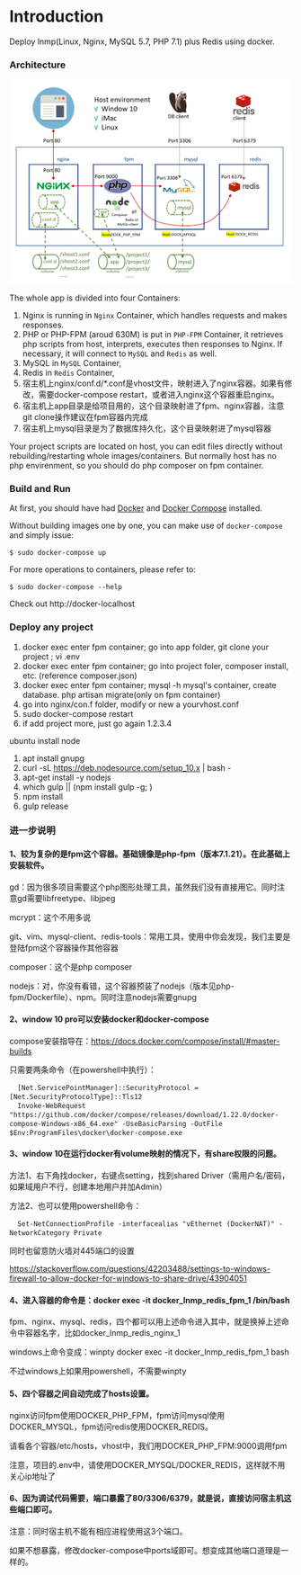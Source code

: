 # Introduction

Deploy lnmp(Linux, Nginx, MySQL 5.7, PHP 7.1) plus Redis using docker.

### Architecture

![architecture][1]

The whole app is divided into four Containers:

1. Nginx is running in `Nginx` Container, which handles requests and makes responses.
2. PHP or PHP-FPM (aroud 630M) is put in `PHP-FPM` Container, it retrieves php scripts from host, interprets, executes then responses to Nginx. If necessary, it will connect to `MySQL` and `Redis` as well.
3. MySQL in `MySQL` Container,
4. Redis in `Redis` Container, 
5. 宿主机上nginx/conf.d/*.conf是vhost文件，映射进入了nginx容器。如果有修改，需要docker-compose restart，或者进入nginx这个容器重启nginx。
6. 宿主机上app目录是给项目用的，这个目录映射进了fpm、nginx容器，注意git clone操作建议在fpm容器内完成
7. 宿主机上mysql目录是为了数据库持久化，这个目录映射进了mysql容器

Your project scripts are located on host, you can edit files directly without rebuilding/restarting whole images/containers. But normally host has no php envirenment, so you should do php composer on fpm container.

### Build and Run

At first, you should have had [Docker](https://docs.docker.com) and [Docker Compose](https://docs.docker.com/compose) installed.

Without building images one by one, you can make use of `docker-compose` and simply issue:

    $ sudo docker-compose up

For more operations to containers, please refer to:

    $ sudo docker-compose --help

Check out http://docker-localhost

### Deploy any project

1. docker exec enter fpm container; go into app folder, git clone your project ; vi .env
2. docker exec enter fpm container; go into project foler, composer install, etc. (reference composer.json)
3. docker exec enter fpm container; mysql -h mysql's container, create database. php artisan migrate(only on fpm container)
3. go into nginx/con.f folder, modify or new a yourvhost.conf
4. sudo docker-compose restart
5. if add project more, just go again 1.2.3.4

ubuntu install node
1. apt install gnupg
2. curl -sL https://deb.nodesource.com/setup_10.x | bash -
3. apt-get install -y nodejs
4. which gulp || (npm install gulp -g; )
5. npm install
6. gulp release

  [1]: docker_lnmp_architecture.png

### 进一步说明

#### 1、较为复杂的是fpm这个容器。基础镜像是php-fpm（版本7.1.21）。在此基础上安装软件。

  gd：因为很多项目需要这个php图形处理工具，虽然我们没有直接用它。同时注意gd需要libfreetype、libjpeg
  
  mcrypt：这个不用多说
  
  git、vim、mysql-client、redis-tools：常用工具，使用中你会发现，我们主要是登陆fpm这个容器操作其他容器
  
  composer：这个是php composer
  
  nodejs：对，你没有看错，这个容器预装了nodejs（版本见php-fpm/Dockerfile）、npm。同时注意nodejs需要gnupg
  

#### 2、window 10 pro可以安装docker和docker-compose

  compose安装指导在：https://docs.docker.com/compose/install/#master-builds
  
  只需要两条命令（在powershell中执行）：
```
  [Net.ServicePointManager]::SecurityProtocol = [Net.SecurityProtocolType]::Tls12
  Invoke-WebRequest "https://github.com/docker/compose/releases/download/1.22.0/docker-compose-Windows-x86_64.exe" -UseBasicParsing -OutFile $Env:ProgramFiles\docker\docker-compose.exe
```

#### 3、window 10在运行docker有volume映射的情况下，有share权限的问题。

  方法1、右下角找docker，右键点setting，找到shared Driver（需用户名/密码，如果域用户不行，创建本地用户并加Admin）
  
  方法2、也可以使用powershell命令：
```
  Set-NetConnectionProfile -interfacealias "vEthernet (DockerNAT)" -NetworkCategory Private
```
  同时也留意防火墙对445端口的设置
  
  https://stackoverflow.com/questions/42203488/settings-to-windows-firewall-to-allow-docker-for-windows-to-share-drive/43904051

#### 4、进入容器的命令是：docker exec -it docker_lnmp_redis_fpm_1 /bin/bash

  fpm、nginx、mysql、redis，四个都可以用上述命令进入其中，就是换掉上述命令中容器名字，比如docker_lnmp_redis_nginx_1

  windows上命令变成：winpty docker exec -it docker_lnmp_redis_fpm_1 bash

  不过windows上如果用powershell，不需要winpty

#### 5、四个容器之间自动完成了hosts设置。

  nginx访问fpm使用DOCKER_PHP_FPM，fpm访问mysql使用DOCKER_MYSQL，fpm访问redis使用DOCKER_REDIS。

  请看各个容器/etc/hosts，vhost中，我们用DOCKER_PHP_FPM:9000调用fpm

  注意，项目的.env中，请使用DOCKER_MYSQL/DOCKER_REDIS，这样就不用关心ip地址了

#### 6、因为调试代码需要，端口暴露了80/3306/6379，就是说，直接访问宿主机这些端口即可。

  注意：同时宿主机不能有相应进程使用这3个端口。

  如果不想暴露，修改docker-compose中ports域即可。想变成其他端口道理是一样的。
